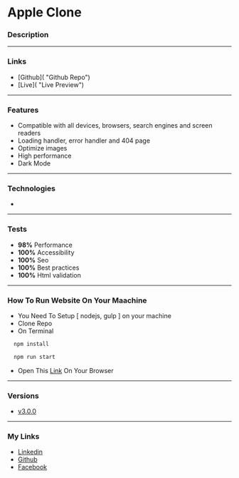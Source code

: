 # Apple Clone

### Description

---

### Links

- [Github]( "Github Repo")
- [Live]( "Live Preview")

---

### Features

- Compatible with all devices, browsers, search engines and screen readers
- Loading handler, error handler and 404 page
- Optimize images
- High performance
- Dark Mode

---

### Technologies

-

---

### Tests

- **98%** Performance
- **100%** Accessibility
- **100%** Seo
- **100%** Best practices
- **100%** Html validation

---

### How To Run Website On Your Maachine

- You Need To Setup [ nodejs, gulp ] on your machine
- Clone Repo
- On Terminal

```bash
  npm install
```

```bash
  npm run start
```

- Open This [Link](http://localhost:8888) On Your Browser

---

### Versions

- [v3.0.0]()

---

### My Links

- [Linkedin](https://www.linkedin.com/in/kirolos-mahfouz/)
- [Github](https://github.com/Kmg11)
- [Facebook](https://www.facebook.com/KirolosMahfouz/)
